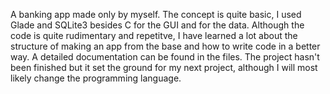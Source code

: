 A banking app made only by myself. The concept is quite basic, I used Glade and SQLite3 besides C for the GUI and for the data. Although the code is quite rudimentary and repetitve,
I have learned a lot about the structure of making an app from the base and how to write code in a better way.
A detailed documentation can be found in the files. The project hasn't been finished but it set the ground for my next project, although I will most likely change the programming language.

